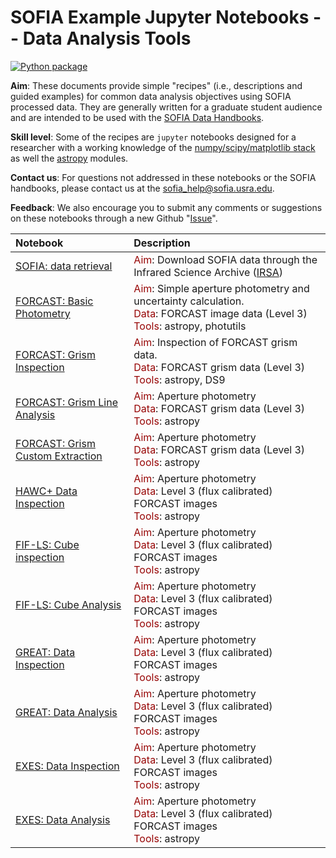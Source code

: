 # SOFIA Example Jupyter Notebooks -- Data Analysis Tools

[repo]:s-goldman

[![Python package](https://github.com/SOFIAObservatory/Recipes/actions/workflows/testing.yml/badge.svg)](https://github.com/SOFIAObservatory/Recipes/actions/workflows/testing.yml)

**Aim**: These documents provide simple "recipes" (i.e., descriptions and guided examples) for common data analysis objectives using SOFIA processed data. They are generally written for a graduate student audience and are intended to be used with the [SOFIA Data Handbooks](https://www.sofia.usra.edu/science/proposing-and-observing/data-products/data-resources).

**Skill level**: Some of the recipes are `jupyter` notebooks designed for a researcher with a working knowledge of the [numpy/scipy/matplotlib stack](https://scipy.org/install.html) as well the [astropy](http://docs.astropy.org/en/stable/) modules.

**Contact us**: For questions not addressed in these notebooks or the SOFIA handbooks, please contact us at the
[sofia_help@sofia.usra.edu](mailto:sofia_help@sofia.usra.edu).

**Feedback**: We also encourage you to submit any comments or suggestions on these notebooks through a new Github "[Issue](https://github.com/SOFIAObservatory/Recipes/issues/new)".

| Notebook | Description |
| :--- | :---  |
| [SOFIA: data retrieval][isra_nb] | <span style="color:#970505;">Aim</span>: Download SOFIA data through the Infrared Science Archive ([IRSA](https://irsa.ipac.caltech.edu/Missions/sofia.html))<br /> |
| [FORCAST: Basic Photometry][forcast_photometry_nb] |  <span style="color:#970505;">Aim</span>: Simple aperture photometry and uncertainty calculation. <br /> <span style="color:#970505;">Data</span>: FORCAST image data (Level 3) <br /> <span style="color:#970505;">Tools</span>: astropy, photutils |
| [FORCAST: Grism Inspection][forcast_1_nb] |  <span style="color:#970505;">Aim</span>: Inspection of FORCAST grism data. <br /> <span style="color:#970505;">Data</span>: FORCAST grism data (Level 3) <br /> <span style="color:#970505;">Tools</span>: astropy, DS9 |
| [FORCAST: Grism Line Analysis][forcast_2_nb] |  <span style="color:#970505;">Aim</span>: Aperture photometry <br /> <span style="color:#970505;">Data</span>: FORCAST grism data (Level 3) <br /> <span style="color:#970505;">Tools</span>: astropy |
| [FORCAST: Grism Custom Extraction][forcast_3_nb] |  <span style="color:#970505;">Aim</span>: Aperture photometry <br /> <span style="color:#970505;">Data</span>: FORCAST grism data (Level 3) <br /> <span style="color:#970505;">Tools</span>: astropy |
| [HAWC+ Data Inspection][under_development] |  <span style="color:#970505;">Aim</span>: Aperture photometry <br /> <span style="color:#970505;">Data</span>: Level 3 (flux calibrated) FORCAST images <br /> <span style="color:#970505;">Tools</span>: astropy |
| [FIF-LS: Cube inspection][under_development] |  <span style="color:#970505;">Aim</span>: Aperture photometry <br /> <span style="color:#970505;">Data</span>: Level 3 (flux calibrated) FORCAST images <br /> <span style="color:#970505;">Tools</span>: astropy |
| [FIF-LS: Cube Analysis][under_development] |  <span style="color:#970505;">Aim</span>: Aperture photometry <br /> <span style="color:#970505;">Data</span>: Level 3 (flux calibrated) FORCAST images <br /> <span style="color:#970505;">Tools</span>: astropy |
| [GREAT: Data Inspection][under_development] |  <span style="color:#970505;">Aim</span>: Aperture photometry <br /> <span style="color:#970505;">Data</span>: Level 3 (flux calibrated) FORCAST images <br /> <span style="color:#970505;">Tools</span>: astropy |
| [GREAT: Data Analysis][under_development] |  <span style="color:#970505;">Aim</span>: Aperture photometry <br /> <span style="color:#970505;">Data</span>: Level 3 (flux calibrated) FORCAST images <br /> <span style="color:#970505;">Tools</span>: astropy |
| [EXES: Data Inspection][under_development] |  <span style="color:#970505;">Aim</span>: Aperture photometry <br /> <span style="color:#970505;">Data</span>: Level 3 (flux calibrated) FORCAST images <br /> <span style="color:#970505;">Tools</span>: astropy |
| [EXES: Data Analysis][under_development] |  <span style="color:#970505;">Aim</span>: Aperture photometry <br /> <span style="color:#970505;">Data</span>: Level 3 (flux calibrated) FORCAST images <br /> <span style="color:#970505;">Tools</span>: astropy |


<!--  <span style="color:#970505;">Data</span>: 30 Doradus  -->

[isra_nb]:https://github.com/s-goldman/Recipes/blob/master/FORCAST/FORCAST-Grism_Inspection-1.ipynb
[forcast_photometry_nb]:https://github.com/s-goldman/Recipes/blob/main/FORCAST/FORCAST-basic_photometry.ipynb
[forcast_1_nb]:https://github.com/s-goldman/Recipes/blob/main/FORCAST/FORCAST-Grism_Inspection-1.ipynb
[forcast_2_nb]:https://github.com/s-goldman/Recipes/blob/main/FORCAST/FORCAST-Grism_LineAnalysis-2.ipynb
[forcast_3_nb]:https://github.com/s-goldman/Recipes/blob/main/FORCAST/FORCAST-Grism_CustomExtraction-3.ipynb
[hawc_nb]:https://github.com/s-goldman/Recipes/blob/main/HAWC/HAWC_30_Dor.ipynb
[under_development]:https://github.com/s-goldman/Recipes
